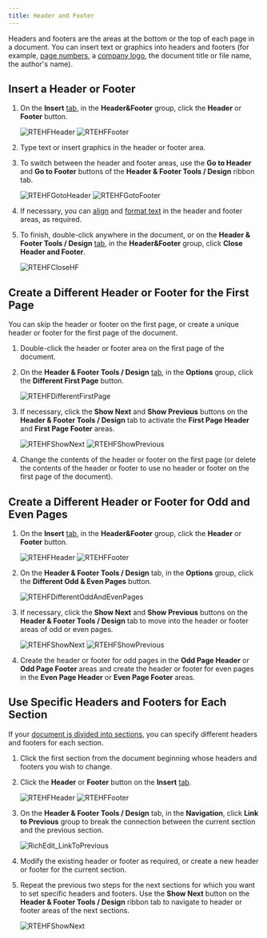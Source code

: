 ```yaml
---
title: Header and Footer
---
```

Headers and footers are the areas at the bottom or the top of each page in a document. You can insert text or graphics into headers and footers (for example, [page numbers](../../../interface-elements-for-desktop/articles/rich-text-editor/miscellaneous/insert-page-numbers.md), a [company logo](../../../interface-elements-for-desktop/articles/rich-text-editor/pictures-and-text-boxes/insert-a-picture.md), the document title or file name, the author's name).

## Insert a Header or Footer
1. On the **Insert** [tab](../../../interface-elements-for-desktop/articles/rich-text-editor/text-editor-ui/ribbon-interface.md), in the **Header&amp;Footer** group, click the **Header** or **Footer** button.
	
	![RTEHFHeader](../../images/Img121360.png)   ![RTEHFFooter](../../images/Img121361.png)
2. Type text or insert graphics in the header or footer area.
3. To switch between the header and footer areas, use the **Go to Header** and **Go to Footer** buttons of the **Header &amp; Footer Tools / Design** ribbon tab.
	
	![RTEHFGotoHeader](../../images/Img121372.png) ![RTEHFGotoFooter](../../images/Img121373.png)
4. If necessary, you can [align](../../../interface-elements-for-desktop/articles/rich-text-editor/formatting/format-paragraphs.md) and [format text](../../../interface-elements-for-desktop/articles/rich-text-editor/formatting/format-text.md) in the header and footer areas, as required.
5. To finish, double-click anywhere in the document, or on the **Header &amp; Footer Tools / Design** [tab](../../../interface-elements-for-desktop/articles/rich-text-editor/text-editor-ui/ribbon-interface.md), in the **Header&amp;Footer** group, click **Close Header and Footer**.
	
	![RTEHFCloseHF](../../images/Img121374.png)

## Create a Different Header or Footer for the First Page
You can skip the header or footer on the first page, or create a unique header or footer for the first page of the document.
1. Double-click the header or footer area on the first page of the document.
2. On the **Header &amp; Footer Tools / Design** [tab](../../../interface-elements-for-desktop/articles/rich-text-editor/text-editor-ui/ribbon-interface.md), in the **Options** group, click the **Different First Page** button.
	
	![RTEHFDifferentFirstPage](../../images/Img121377.png)
3. If necessary, click the **Show Next** and **Show Previous** buttons on the **Header &amp; Footer Tools / Design** tab to activate the **First Page Header** and **First Page Footer** areas.
	
	![RTEHFShowNext](../../images/Img121375.png) ![RTEHFShowPrevious](../../images/Img121376.png)
4. Change the contents of the header or footer on the first page (or delete the contents of the header or footer to use no header or footer on the first page of the document).

## Create a Different Header or Footer for Odd and Even Pages
1. On the **Insert** [tab](../../../interface-elements-for-desktop/articles/rich-text-editor/text-editor-ui/ribbon-interface.md), in the **Header&amp;Footer** group, click the **Header** or **Footer** button.
	
	![RTEHFHeader](../../images/Img121360.png)   ![RTEHFFooter](../../images/Img121361.png)
2. On the **Header &amp; Footer Tools / Design** tab, in the **Options** group, click the **Different Odd &#38; Even Pages** button.
	
	![RTEHFDifferentOddAndEvenPages](../../images/Img121378.png)
3. If necessary, click the **Show Next** and **Show Previous** buttons on the **Header &amp; Footer Tools / Design** tab to move into the header or footer areas of odd or even pages.
	
	![RTEHFShowNext](../../images/Img121375.png) ![RTEHFShowPrevious](../../images/Img121376.png)
4. Create the header or footer for odd pages in the **Odd Page Header** or **Odd Page Footer** areas and create the header or footer for even pages in the **Even Page Header** or **Even Page Footer** areas.

## Use Specific Headers and Footers for Each Section
If your [document is divided into sections](../../../interface-elements-for-desktop/articles/rich-text-editor/document-layout-and-page-setup/divide-a-documents-into-sections.md), you can specify different headers and footers for each section.
1. Click the first section from the document beginning whose headers and footers you wish to change.
2. Click the **Header** or **Footer** button on the **Insert** [tab](../../../interface-elements-for-desktop/articles/rich-text-editor/text-editor-ui/ribbon-interface.md).
	
	![RTEHFHeader](../../images/Img121360.png)   ![RTEHFFooter](../../images/Img121361.png)
3. On the **Header &amp; Footer Tools / Design** tab, in the **Navigation**, click **Link to Previous** group to break the connection between the current section and the previous section.
	
	![RichEdit_LinkToPrevious](../../images/Img14859.png)
4. Modify the existing header or footer as required, or create a new header or footer for the current section.
5. Repeat the previous two steps for the next sections for which you want to set specific headers and footers. Use the **Show Next** button on the **Header &amp; Footer Tools / Design** ribbon tab to navigate to header or footer areas of the next sections.
	
	![RTEHFShowNext](../../images/Img121375.png)